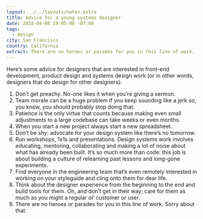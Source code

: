 ```yaml
---
layout: ../../layouts/notes.astro
title: Advice for a young systems designer
date: 2018-04-08 19:05:00 -07:00
tags:
  - design
city: San Francisco
country: California
extract: There are no heroes or parades for you in this line of work.
---
```


Here’s some advice for designers that are interested in front-end development, product design and systems design work (or in other words, designers that do design for other designers):

1. Don’t get preachy. No-one likes it when you’re giving a sermon.
2. Team morale can be a huge problem if you keep sounding like a jerk so, you know, you should probably stop doing that.
3. Patience is the only virtue that counts because making even small adjustments to a large codebase can take weeks or even months.
4. When you start a new project always start a new spreadsheet.
5. Don’t be shy: advocate for your design system like there’s no tomorrow.
6. Run workshops, 1x1s and presentations. Design systems work involves educating, mentoring, collaborating and making a lot of noise about what has already been built. It’s so much more than code: this job is about building a culture of relearning past lessons and long-gone experiments.
7. Find everyone in the engineering team that’s even remotely interested in working on your styleguide and cling onto them for dear life.
8. Think about the designer experience from the beginning to the end and build tools for them. Oh, and don’t get in their way; care for them as much as you might a regular ol’ customer or user.
9. There are no heroes or parades for you in this line of work. Sorry about that.
